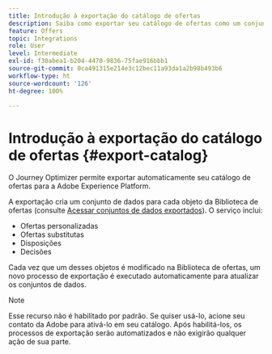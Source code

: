 ```yaml
---
title: Introdução à exportação do catálogo de ofertas
description: Saiba como exportar seu catálogo de ofertas como um conjunto de dados
feature: Offers
topic: Integrations
role: User
level: Intermediate
exl-id: f30abea1-b204-4470-9836-75fae916bbb1
source-git-commit: 0ca491315e214e3c12bec11a93da1a2b98b493b6
workflow-type: ht
source-wordcount: '126'
ht-degree: 100%

---
```


# Introdução à exportação do catálogo de ofertas {#export-catalog}

O Journey Optimizer permite exportar automaticamente seu catálogo de ofertas para a Adobe Experience Platform.

A exportação cria um conjunto de dados para cada objeto da Biblioteca de ofertas (consulte [Acessar conjuntos de dados exportados](../export-catalog/access-dataset.md)). O serviço inclui:

* Ofertas personalizadas
* Ofertas substitutas
* Disposições
* Decisões

Cada vez que um desses objetos é modificado na Biblioteca de ofertas, um novo processo de exportação é executado automaticamente para atualizar os conjuntos de dados.

>[!NOTE]
>
>Esse recurso não é habilitado por padrão. Se quiser usá-lo, acione seu contato da Adobe para ativá-lo em seu catálogo. Após habilitá-los, os processos de exportação serão automatizados e não exigirão qualquer ação de sua parte.
